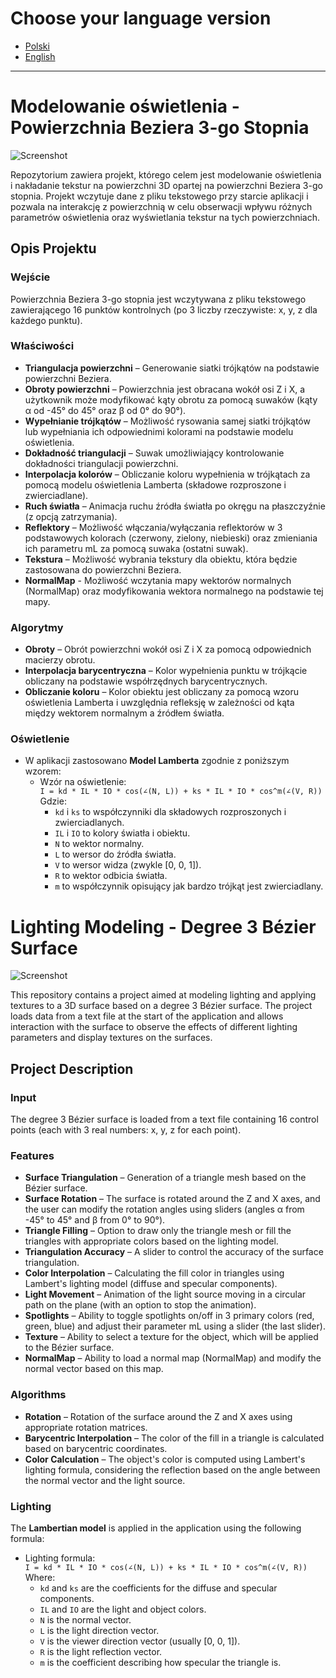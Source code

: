 
# Choose your language version
- [Polski](#light-sim-pol)
- [English](#light-sim-en)

---
# Modelowanie oświetlenia - Powierzchnia Beziera 3-go Stopnia  <a name="light-sim-pol"></a>

![Screenshot](https://private-user-images.githubusercontent.com/160714456/413877535-5c4e221b-fe72-40d0-9b15-3da8fa9b5a5f.png?jwt=eyJhbGciOiJIUzI1NiIsInR5cCI6IkpXVCJ9.eyJpc3MiOiJnaXRodWIuY29tIiwiYXVkIjoicmF3LmdpdGh1YnVzZXJjb250ZW50LmNvbSIsImtleSI6ImtleTUiLCJleHAiOjE3Mzk3OTkwMzEsIm5iZiI6MTczOTc5ODczMSwicGF0aCI6Ii8xNjA3MTQ0NTYvNDEzODc3NTM1LTVjNGUyMjFiLWZlNzItNDBkMC05YjE1LTNkYThmYTliNWE1Zi5wbmc_WC1BbXotQWxnb3JpdGhtPUFXUzQtSE1BQy1TSEEyNTYmWC1BbXotQ3JlZGVudGlhbD1BS0lBVkNPRFlMU0E1M1BRSzRaQSUyRjIwMjUwMjE3JTJGdXMtZWFzdC0xJTJGczMlMkZhd3M0X3JlcXVlc3QmWC1BbXotRGF0ZT0yMDI1MDIxN1QxMzI1MzFaJlgtQW16LUV4cGlyZXM9MzAwJlgtQW16LVNpZ25hdHVyZT0yM2Y1YWEyMmNkNGM2MDVlOTRiMTFlODA2MTA3MDI0MTMyZDVjOWQwNWI0YWFlNzNhYjQ0NGEzNTc1ZGU0ZTg4JlgtQW16LVNpZ25lZEhlYWRlcnM9aG9zdCJ9.EFiAXoAal1PvnoPdQdSBvF4wuNeQfdKuhpDnZViSXJA)

Repozytorium zawiera projekt, którego celem jest modelowanie oświetlenia i nakładanie tekstur na powierzchni 3D opartej na powierzchni Beziera 3-go stopnia. 
Projekt wczytuje dane z pliku tekstowego przy starcie aplikacji i pozwala na interakcję z powierzchnią w celu obserwacji wpływu różnych parametrów oświetlenia oraz wyświetlania tekstur na tych powierzchniach.

## Opis Projektu

### Wejście
Powierzchnia Beziera 3-go stopnia jest wczytywana z pliku tekstowego zawierającego 16 punktów kontrolnych (po 3 liczby rzeczywiste: x, y, z dla każdego punktu).

### Właściwości
- **Triangulacja powierzchni** – Generowanie siatki trójkątów na podstawie powierzchni Beziera.
- **Obroty powierzchni** – Powierzchnia jest obracana wokół osi Z i X, a użytkownik może modyfikować kąty obrotu za pomocą suwaków (kąty α od -45° do 45° oraz β od 0° do 90°).
- **Wypełnianie trójkątów** – Możliwość rysowania samej siatki trójkątów lub wypełniania ich odpowiednimi kolorami na podstawie modelu oświetlenia.
- **Dokładność triangulacji** – Suwak umożliwiający kontrolowanie dokładności triangulacji powierzchni.
- **Interpolacja kolorów** – Obliczanie koloru wypełnienia w trójkątach za pomocą modelu oświetlenia Lamberta (składowe rozproszone i zwierciadlane).
- **Ruch światła** – Animacja ruchu źródła światła po okręgu na płaszczyźnie (z opcją zatrzymania).
- **Reflektory** – Możliwość włączania/wyłączania reflektorów w 3 podstawowych kolorach (czerwony, zielony, niebieski) oraz zmieniania ich parametru mL za pomocą suwaka (ostatni suwak).
- **Tekstura** – Możliwość wybrania tekstury dla obiektu, która będzie zastosowana do powierzchni Beziera.
- **NormalMap** - Możliwość wczytania mapy wektorów normalnych (NormalMap) oraz modyfikowania wektora normalnego na podstawie tej mapy.

### Algorytmy
- **Obroty** – Obrót powierzchni wokół osi Z i X za pomocą odpowiednich macierzy obrotu.
- **Interpolacja barycentryczna** – Kolor wypełnienia punktu w trójkącie obliczany na podstawie współrzędnych barycentrycznych.
- **Obliczanie koloru** – Kolor obiektu jest obliczany za pomocą wzoru oświetlenia Lamberta i uwzględnia refleksję w zależności od kąta między wektorem normalnym a źródłem światła.

### Oświetlenie
- W aplikacji zastosowano **Model Lamberta** zgodnie z poniższym wzorem:
  - Wzór na oświetlenie:  
    `I = kd * IL * IO * cos(∠(N, L)) + ks * IL * IO * cos^m(∠(V, R))`
    Gdzie:
    - `kd` i `ks` to współczynniki dla składowych rozproszonych i zwierciadlanych.
    - `IL` i `IO` to kolory światła i obiektu.
    - `N` to wektor normalny.
    - `L` to wersor do źródła światła.
    - `V` to wersor widza (zwykle [0, 0, 1]).
    - `R` to wektor odbicia światła.
    - `m` to współczynnik opisujący jak bardzo trójkąt jest zwierciadlany.

# Lighting Modeling - Degree 3 Bézier Surface <a name="light-sim-en"></a>

![Screenshot](https://private-user-images.githubusercontent.com/160714456/413877535-5c4e221b-fe72-40d0-9b15-3da8fa9b5a5f.png?jwt=eyJhbGciOiJIUzI1NiIsInR5cCI6IkpXVCJ9.eyJpc3MiOiJnaXRodWIuY29tIiwiYXVkIjoicmF3LmdpdGh1YnVzZXJjb250ZW50LmNvbSIsImtleSI6ImtleTUiLCJleHAiOjE3Mzk3OTkwMzEsIm5iZiI6MTczOTc5ODczMSwicGF0aCI6Ii8xNjA3MTQ0NTYvNDEzODc3NTM1LTVjNGUyMjFiLWZlNzItNDBkMC05YjE1LTNkYThmYTliNWE1Zi5wbmc_WC1BbXotQWxnb3JpdGhtPUFXUzQtSE1BQy1TSEEyNTYmWC1BbXotQ3JlZGVudGlhbD1BS0lBVkNPRFlMU0E1M1BRSzRaQSUyRjIwMjUwMjE3JTJGdXMtZWFzdC0xJTJGczMlMkZhd3M0X3JlcXVlc3QmWC1BbXotRGF0ZT0yMDI1MDIxN1QxMzI1MzFaJlgtQW16LUV4cGlyZXM9MzAwJlgtQW16LVNpZ25hdHVyZT0yM2Y1YWEyMmNkNGM2MDVlOTRiMTFlODA2MTA3MDI0MTMyZDVjOWQwNWI0YWFlNzNhYjQ0NGEzNTc1ZGU0ZTg4JlgtQW16LVNpZ25lZEhlYWRlcnM9aG9zdCJ9.EFiAXoAal1PvnoPdQdSBvF4wuNeQfdKuhpDnZViSXJA)

This repository contains a project aimed at modeling lighting and applying textures to a 3D surface based on a degree 3 Bézier surface. The project loads data from a text file at the start of the application and allows interaction with the surface to observe the effects of different lighting parameters and display textures on the surfaces.

## Project Description

### Input
The degree 3 Bézier surface is loaded from a text file containing 16 control points (each with 3 real numbers: x, y, z for each point).

### Features
- **Surface Triangulation** – Generation of a triangle mesh based on the Bézier surface.
- **Surface Rotation** – The surface is rotated around the Z and X axes, and the user can modify the rotation angles using sliders (angles α from -45° to 45° and β from 0° to 90°).
- **Triangle Filling** – Option to draw only the triangle mesh or fill the triangles with appropriate colors based on the lighting model.
- **Triangulation Accuracy** – A slider to control the accuracy of the surface triangulation.
- **Color Interpolation** – Calculating the fill color in triangles using Lambert's lighting model (diffuse and specular components).
- **Light Movement** – Animation of the light source moving in a circular path on the plane (with an option to stop the animation).
- **Spotlights** – Ability to toggle spotlights on/off in 3 primary colors (red, green, blue) and adjust their parameter mL using a slider (the last slider).
- **Texture** – Ability to select a texture for the object, which will be applied to the Bézier surface.
- **NormalMap** – Ability to load a normal map (NormalMap) and modify the normal vector based on this map.

### Algorithms
- **Rotation** – Rotation of the surface around the Z and X axes using appropriate rotation matrices.
- **Barycentric Interpolation** – The color of the fill in a triangle is calculated based on barycentric coordinates.
- **Color Calculation** – The object's color is computed using Lambert's lighting formula, considering the reflection based on the angle between the normal vector and the light source.

### Lighting
The **Lambertian model** is applied in the application using the following formula:
- Lighting formula:  
  `I = kd * IL * IO * cos(∠(N, L)) + ks * IL * IO * cos^m(∠(V, R))`
  Where:
  - `kd` and `ks` are the coefficients for the diffuse and specular components.
  - `IL` and `IO` are the light and object colors.
  - `N` is the normal vector.
  - `L` is the light direction vector.
  - `V` is the viewer direction vector (usually [0, 0, 1]).
  - `R` is the light reflection vector.
  - `m` is the coefficient describing how specular the triangle is.


